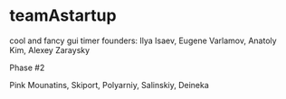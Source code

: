 # teamAstartup
cool and fancy gui timer
founders: Ilya Isaev, Eugene Varlamov, Anatoly Kim, Alexey Zaraysky


Phase #2

Pink Mounatins, Skiport, Polyarniy, Salinskiy, Deineka

